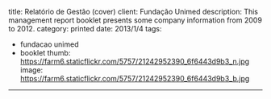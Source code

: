 title: Relatório de Gestão (cover)
client: Fundação Unimed
description: This management report booklet presents some company information from 2009 to 2012.
category: printed
date: 2013/1/4
tags: 
- fundacao unimed
- booklet
thumb: https://farm6.staticflickr.com/5757/21242952390_6f6443d9b3_n.jpg
image: https://farm6.staticflickr.com/5757/21242952390_6f6443d9b3_b.jpg
---